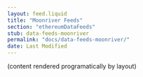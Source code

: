 ```yaml
---
layout: feed.liquid
title: "Moonriver Feeds"
section: "ethereumDataFeeds"
stub: data-feeds-moonriver
permalink: "docs/data-feeds-moonriver/"
date: Last Modified
---
```

(content rendered programatically by layout)
